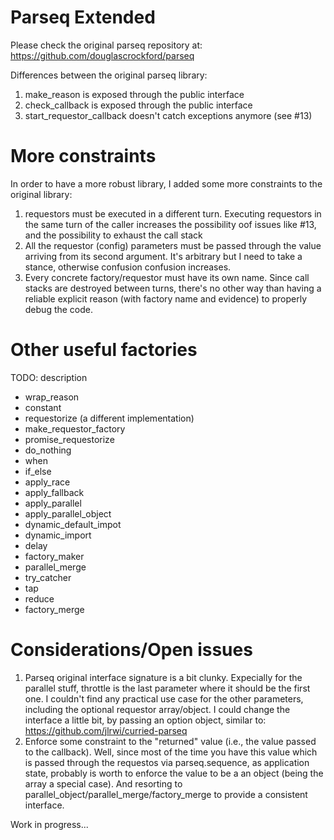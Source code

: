 # Parseq Extended

Please check the original parseq repository at: https://github.com/douglascrockford/parseq

Differences between the original parseq library:

1. make\_reason is exposed through the public interface
1. check\_callback is exposed through the public interface
1. start\_requestor\_callback doesn't catch exceptions anymore (see #13)

# More constraints

In order to have a more robust library, I added some more constraints to the original library:

1. requestors must be executed in a different turn. Executing requestors in the same turn of the caller increases the possibility oof issues like #13, and the possibility to exhaust the call stack
1. All the requestor (config) parameters must be passed through the value arriving from its second argument. It's arbitrary but I need to take a stance, otherwise confusion confusion increases.
1. Every concrete factory/requestor must have its own name. Since call stacks are destroyed between turns, there's no other way than having a reliable explicit reason (with factory name and evidence) to properly debug the code.


# Other useful factories

TODO: description
- wrap\_reason
- constant
- requestorize (a different implementation)
- make\_requestor\_factory
- promise\_requestorize
- do\_nothing
- when
- if\_else
- apply\_race
- apply\_fallback
- apply\_parallel
- apply\_parallel\_object
- dynamic\_default\_impot
- dynamic\_import
- delay
- factory\_maker
- parallel\_merge
- try\_catcher
- tap
- reduce
- factory\_merge

# Considerations/Open issues

1. Parseq original interface signature is a bit clunky. Expecially for the parallel stuff, throttle is the last parameter where it should be the first one. I couldn't find any practical use case for the other parameters, including the optional requestor array/object.  I could change the interface a little bit, by passing an option object, similar to: https://github.com/jlrwi/curried-parseq
1. Enforce some constraint to the "returned" value (i.e., the value passed to the callback). Well, since most of the time you have this value which is passed through the requestos via parseq.sequence, as application state, probably is worth to enforce the value to be a an object (being the array a special case). And resorting to parallel_object/parallel_merge/factory_merge to provide a consistent interface.

Work in progress...
